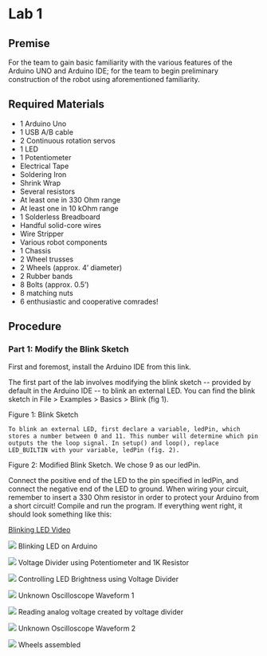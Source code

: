 # Lab 1

## Premise
For the team to gain basic familiarity with the various features of the Arduino UNO and Arduino IDE; for the team to begin preliminary construction of the robot using aforementioned familiarity.

## Required Materials
- 1 Arduino Uno
- 1 USB A/B cable
- 2 Continuous rotation servos
- 1 LED
- 1 Potentiometer
- Electrical Tape
- Soldering Iron
- Shrink Wrap
- Several resistors
- At least one in 330 Ohm range
- At least one in 10 kOhm range
- 1 Solderless Breadboard
- Handful solid-core wires
- Wire Stripper
- Various robot components
- 1 Chassis
- 2 Wheel trusses
- 2 Wheels (approx. 4’ diameter)
- 2 Rubber bands
- 8 Bolts (approx. 0.5’)
- 8 matching nuts
- 6 enthusiastic and cooperative comrades!

## Procedure

### Part 1: Modify the Blink Sketch
First and foremost, install the Arduino IDE from this link.

The first part of the lab involves modifying the blink sketch -- provided by default in the Arduino IDE -- to blink an external LED. You can find the blink sketch in File > Examples > Basics > Blink (fig 1).

Figure 1: Blink Sketch

	To blink an external LED, first declare a variable, ledPin, which stores a number between 0 and 11. This number will determine which pin outputs the the loop signal. In setup() and loop(), replace LED_BUILTIN with your variable, ledPin (fig. 2).


Figure 2: Modified Blink Sketch. We chose 9 as our ledPin.

Connect the positive end of the LED to the pin specified in ledPin, and connect the negative end of the LED to ground. When wiring your circuit, remember to insert a 330 Ohm resistor in order to protect your Arduino from a short circuit! Compile and run the program. If everything went right, it should look something like this:

[Blinking LED Video](https://drive.google.com/file/d/0B5FA_MhAcyNYMlNTUUlYcjlwR0k/view)


![](./Lab1Photos/20170901_135738.jpg)
Blinking LED on Arduino

![](./Lab1Photos/20170901_143916.jpg)
Voltage Divider using Potentiometer and 1K Resistor

![](./Lab1Photos/20170901_151014.jpg)
Controlling LED Brightness using Voltage Divider

![](./Lab1Photos/20170901_151334.jpg)
Unknown Oscilloscope Waveform 1

![](./Lab1Photos/20170901_152811.jpg)
Reading analog voltage created by voltage divider

![](./Lab1Photos/20170901_153038.jpg)
Unknown Oscilloscope Waveform 2

![](./Lab1Photos/20170901_162105.jpg)
Wheels assembled
